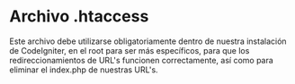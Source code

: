 # Archivo .htaccess

Este archivo debe utilizarse obligatoriamente dentro de nuestra instalación de CodeIgniter, en el root para ser más específicos, para que los redireccionamientos de URL's funcionen correctamente, así como para eliminar el index.php de nuestras URL's.